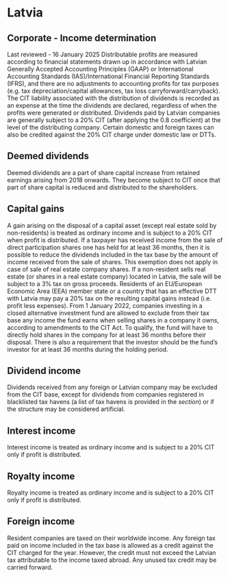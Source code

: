 # Latvia
## Corporate - Income determination
Last reviewed - 16 January 2025
Distributable profits are measured according to financial statements drawn up in accordance with Latvian Generally Accepted Accounting Principles (GAAP) or International Accounting Standards (IAS)/International Financial Reporting Standards (IFRS), and there are no adjustments to accounting profits for tax purposes (e.g. tax depreciation/capital allowances, tax loss carryforward/carryback).
The CIT liability associated with the distribution of dividends is recorded as an expense at the time the dividends are declared, regardless of when the profits were generated or distributed.
Dividends paid by Latvian companies are generally subject to a 20% CIT (after applying the 0.8 coefficient) at the level of the distributing company.
Certain domestic and foreign taxes can also be credited against the 20% CIT charge under domestic law or DTTs.
## Deemed dividends
Deemed dividends are a part of share capital increase from retained earnings arising from 2018 onwards. They become subject to CIT once that part of share capital is reduced and distributed to the shareholders.
## Capital gains
A gain arising on the disposal of a capital asset (except real estate sold by non-residents) is treated as ordinary income and is subject to a 20% CIT when profit is distributed.
If a taxpayer has received income from the sale of direct participation shares one has held for at least 36 months, then it is possible to reduce the dividends included in the tax base by the amount of income received from the sale of shares. This exemption does not apply in case of sale of real estate company shares.
If a non-resident sells real estate (or shares in a real estate company) located in Latvia, the sale will be subject to a 3% tax on gross proceeds. Residents of an EU/European Economic Area (EEA) member state or a country that has an effective DTT with Latvia may pay a 20% tax on the resulting capital gains instead (i.e. profit less expenses).
From 1 January 2022, companies investing in a closed alternative investment fund are allowed to exclude from their tax base any income the fund earns when selling shares in a company it owns, according to amendments to the CIT Act. To qualify, the fund will have to directly hold shares in the company for at least 36 months before their disposal. There is also a requirement that the investor should be the fund’s investor for at least 36 months during the holding period.
## Dividend income
Dividends received from any foreign or Latvian company may be excluded from the CIT base, except for dividends from companies registered in blacklisted tax havens (a list of tax havens is provided in the _section_) or if the structure may be considered artificial.
## Interest income
Interest income is treated as ordinary income and is subject to a 20% CIT only if profit is distributed.
## Royalty income
Royalty income is treated as ordinary income and is subject to a 20% CIT only if profit is distributed.
## Foreign income
Resident companies are taxed on their worldwide income. Any foreign tax paid on income included in the tax base is allowed as a credit against the CIT charged for the year. However, the credit must not exceed the Latvian tax attributable to the income taxed abroad. Any unused tax credit may be carried forward.
